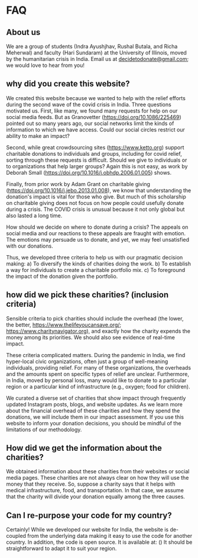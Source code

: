 # FAQ

## About us
We are a group of students (Indra Ayushjhav, Rushal Butala, and Richa Meherwal) and faculty (Hari Sundaram) at the University of Illinois, moved by the humanitarian crisis in India. Email us at decidetodonate@gmail.com; we would love to hear from you!

## why did you create this website?

We created this website because we wanted to help with the relief efforts during the second wave of the covid crisis in India. Three questions motivated us. First, like many, we found many requests for help on our social media feeds. But as Granovetter (https://doi.org/10.1086/225469) pointed out so many years ago, our social networks limit the kinds of information to which we have access. Could our social circles restrict our ability to make an impact?

Second, while great crowdsourcing sites (https://www.ketto.org) support charitable donations to individuals and groups, including for covid relief, sorting through these requests is difficult. Should we give to individuals or to organizations that help larger groups? Again this is not easy, as work by Deborah Small (https://doi.org/10.1016/j.obhdp.2006.01.005) shows. 

Finally, from prior work by Adam Grant on charitable giving (https://doi.org/10.1016/j.jebo.2013.01.008), we know that understanding the donation's impact is vital for those who give. But much of this scholarship on charitable giving does not focus on how people could usefully donate during a crisis. The COVID crisis is unusual because it not only global but also lasted a long time. 

How should we decide on where to donate during a crisis? The appeals on social media and our reactions to these appeals are fraught with emotion. The emotions may persuade us to donate, and yet, we may feel unsatisfied with our donations.

Thus, we developed three criteria to help us with our pragmatic decision making: a) To diversify the kinds of charities doing the work. b) To establish a way for individuals to create a charitable portfolio mix. c) To foreground the impact of the donation given the portfolio. 


## how did we pick these charities? (inclusion criteria)

Sensible criteria to pick charities should include the overhead (the lower, the better, https://www.thelifeyoucansave.org/; https://www.charitynavigator.org), and exactly how the charity expends the money among its priorities. We should also see evidence of real-time impact.

These criteria complicated matters. During the pandemic in India, we find hyper-local civic organizations, often just a group of well-meaning individuals, providing relief. For many of these organizations, the overheads and the amounts spent on specific types of relief are unclear. Furthermore, in India, moved by personal loss, many would like to donate to a particular region or a particular kind of infrastructure (e.g., oxygen; food for children).

We curated a diverse set of charities that show impact through frequently updated Instagram posts, blogs, and website updates. As we learn more about the financial overhead of these charities and how they spend the donations, we will include them in our impact assessment. If you use this website to inform your donation decisions, you should be mindful of the limitations of our methodology.

## How did we get the information about the charities?

We obtained information about these charities from their websites or social media pages. These charities are not always clear on how they will use the money that they receive. So, suppose a charity says that it helps with medical infrastructure,  food, and transportation. In that case, we assume that the charity will divide your donation equally among the three causes.

## Can I re-purpose your code for my country?
Certainly! While we developed our website for India, the website is de-coupled from the underlying data making it easy to use the code for another country. In addition, the code is open source. It is available at: () It should be straightforward to adapt it to suit your region.